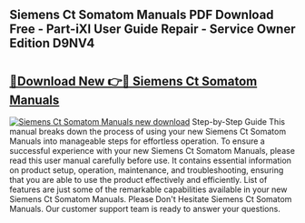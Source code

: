 ## Siemens Ct Somatom Manuals PDF Download Free - Part-iXI User Guide Repair - Service Owner Edition D9NV4

# <h2><a href="http://bc5184.oget.top/?id=Siemens+Ct+Somatom+Manuals">🔗Download New 👉🔴 Siemens Ct Somatom Manuals</a></h2>

[![Siemens Ct Somatom Manuals new download](https://i.imgur.com/5g1atiW.png)](http://bc5184.oget.top/?id=Siemens+Ct+Somatom+Manuals)
Step-by-Step Guide This manual breaks down the process of using your new Siemens Ct Somatom Manuals into manageable steps for effortless operation. To ensure a successful experience with your new Siemens Ct Somatom Manuals, please read this user manual carefully before use. It contains essential information on product setup, operation, maintenance, and troubleshooting, ensuring that you are able to use the product effectively and efficiently. List of features are just some of the remarkable capabilities available in your new Siemens Ct Somatom Manuals. Please Don't Hesitate Siemens Ct Somatom Manuals. Our customer support team is ready to answer your questions.
